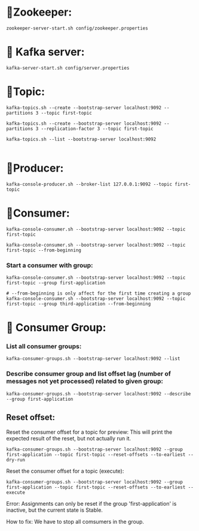 # 🌟Zookeeper:

```
zookeeper-server-start.sh config/zookeeper.properties
```
# 🌟 Kafka server:
```
kafka-server-start.sh config/server.properties
```

# 🌟Topic:

```
kafka-topics.sh --create --bootstrap-server localhost:9092 --partitions 3 --topic first-topic

kafka-topics.sh --create --bootstrap-server localhost:9092 --partitions 3 --replication-factor 3 --topic first-topic

kafka-topics.sh --list --bootstrap-server localhost:9092


```

# 🌟Producer:

```
kafka-console-producer.sh --broker-list 127.0.0.1:9092 --topic first-topic
```

# 🌟Consumer:

```
kafka-console-consumer.sh --bootstrap-server localhost:9092 --topic first-topic

kafka-console-consumer.sh --bootstrap-server localhost:9092 --topic first-topic --from-beginning
```

### Start a consumer with group:

```
kafka-console-consumer.sh --bootstrap-server localhost:9092 --topic first-topic --group first-application
```

```
# --from-beginning is only affect for the first time creating a group
kafka-console-consumer.sh --bootstrap-server localhost:9092 --topic first-topic --group third-application --from-beginning

```

# 🌟 Consumer Group:

### List all consumer groups: 
```
kafka-consumer-groups.sh --bootstrap-server localhost:9092 --list
```

### Describe consumer group and list offset lag (number of messages not yet processed) related to given group:
```
kafka-consumer-groups.sh --bootstrap-server localhost:9092 --describe --group first-application
```
## Reset offset:

Reset the consumer offset for a topic for preview: This will print the expected result of the reset, but not actually run it.

```
kafka-consumer-groups.sh --bootstrap-server localhost:9092 --group first-application --topic first-topic --reset-offsets --to-earliest --dry-run
```

Reset the consumer offset for a topic (execute):

```
kafka-consumer-groups.sh --bootstrap-server localhost:9092 --group first-application --topic first-topic --reset-offsets --to-earliest --execute
```

Error: Assignments can only be reset if the group 'first-application' is inactive, but the current state is Stable.

How to fix: We have to stop all comsumers in the group.


